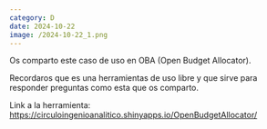 ```yaml
--- 
category: D 
date: 2024-10-22 
image: /2024-10-22_1.png 
--- 
```


Os comparto este caso de uso en OBA (Open Budget Allocator). 

Recordaros que es una herramientas de uso libre y que sirve para responder preguntas como esta que os comparto.

Link a la herramienta: https://circuloingenioanalitico.shinyapps.io/OpenBudgetAllocator/
